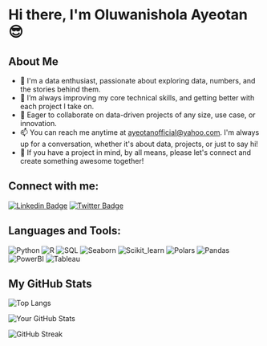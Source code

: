 # Hi there, I'm Oluwanishola Ayeotan 😎

## About Me
- 👀 I'm a data enthusiast, passionate about exploring data, numbers, and the stories behind them. 
-  🌱  I’m always improving my core technical skills, and getting better with each project I take on.
- 💞️ Eager to collaborate on data-driven projects of any size, use case, or innovation.
-  📫 You can reach me anytime at ayeotanofficial@yahoo.com. I'm always up for a conversation, whether it's about data, projects, or just to say hi!
-  🤝 If you have a project in mind, by all means, please let's connect and create something awesome together!


## Connect with me:
[![Linkedin Badge](https://img.shields.io/badge/-LinkedIn-blue?style=flat-square&logo=Linkedin&logoColor=white&link=https://www.linkedin.com/in/oluwanishola/)](https://www.linkedin.com/in/oluwanishola/)
[![Twitter Badge](https://img.shields.io/twitter/follow/theoluwanishola?style=social)](https://twitter.com/theoluwanishola)

## Languages and Tools:
![Python](https://img.shields.io/badge/-Python-black?style=flat-square&logo=python)
![R](https://img.shields.io/badge/-R-black?style=flat-square&logo=r)
![SQL](https://img.shields.io/badge/-SQL-black?style=flat-square&logo=mysql)
![Seaborn](https://img.shields.io/badge/-Seaborn-black?style=flat-square&logo=seaborn)
![Scikit_learn](https://img.shields.io/badge/-Scikit--learn-black?style=flat-square&logo=scikit-learn)
![Polars](https://img.shields.io/badge/-Polars-black?style=flat-square&logo=polars)
![Pandas](https://img.shields.io/badge/-Pandas-black?style=flat-square&logo=pandas)
![PowerBI](https://img.shields.io/badge/-Power%20BI-black?style=flat-square&logo=powerbi)
![Tableau](https://img.shields.io/badge/-Tableau-black?style=flat-square&logo=tableau)

## My GitHub Stats

![Top Langs](https://github-readme-stats.vercel.app/api/top-langs/?username=Shola-Ayeotan&layout=compact)

![Your GitHub Stats](https://github-readme-stats.vercel.app/api?username=Shola-Ayeotan&show_icons=true)

![GitHub Streak](https://github-readme-streak-stats.herokuapp.com/?user=Shola-Ayeotan)



<!---
Shola-Ayeotan/Shola-Ayeotan is a ✨ special ✨ repository because its `README.md` (this file) appears on your GitHub profile.
You can click the Preview link to take a look at your changes.
--->
